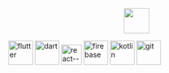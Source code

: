 <!-- [![Typing SVG](https://readme-typing-svg.demolab.com?font=Fira+Code&pause=1000&color=2279F7&random=false&lines=Flutter+and+react+developer;3+years+app+development+experience;Learning+Node+js)](https://git.io/typing-svg) -->
<p align="center">
    <a href="https://github.com/DenverCoder1/readme-typing-svg">
        <img src="https://readme-typing-svg.demolab.com/?lines=Flutter+and+react+developer;3+years+app+development+experience;Learning+Node+js&font=Fira%20Code&center=true&width=440&height=45&color=f75c7e&vCenter=true&pause=1000&size=2" style="max-width:100%; height:50;">
    </a>
</p>

<div display="flex">
<img width="48" height="48" src="https://img.icons8.com/fluency/48/flutter.png" alt="flutter"/>
<img width="48" height="48" src="https://img.icons8.com/color/48/dart.png" alt="dart"/>
<img width="40" height="40" src="https://img.icons8.com/ultraviolet/40/react--v1.png" alt="react--v1"/>
<img width="48" height="48" src="https://img.icons8.com/color/48/firebase.png" alt="firebase"/>
<img width="48" height="48" src="https://img.icons8.com/color/48/kotlin.png" alt="kotlin"/>
<img width="48" height="48" src="https://img.icons8.com/color/48/git.png" alt="git"/>
</div>
<!--
**dawitesfa/dawitesfa** is a ✨ _special_ ✨ repository because its `README.md` (this file) appears on your GitHub profile.

Here are some ideas to get you started:

- 🔭 I’m currently working on ...
- 🌱 I’m currently learning ...
- 👯 I’m looking to collaborate on ...
- 🤔 I’m looking for help with ...
- 💬 Ask me about ...
- 📫 How to reach me: ...
- 😄 Pronouns: ...
- ⚡ Fun fact: ...
-->
